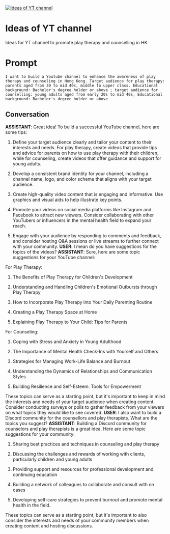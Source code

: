 
[![Ideas of YT channel](https://flow-prompt-covers.s3.us-west-1.amazonaws.com/icon/abstract/abs_4.png)]()
# Ideas of YT channel 
Ideas for YT channel to promote play therapy and counselling in HK

# Prompt

```
I want to build a Youtube channel to enhance the awareness of play therapy and counseling in Hong Kong. Target audience for play therapy: parents aged from 30 to mid 40s, middle to upper class. Educational background: Bachelor's degree holder or above ; target audience for counselling: young adults aged from early 20s to mid 40s, Educational background: Bachelor's degree holder or above
```

## Conversation

**ASSISTANT**: Great idea! To build a successful YouTube channel, here are some tips:



1. Define your target audience clearly and tailor your content to their interests and needs. For play therapy, create videos that provide tips and advice for parents on how to use play therapy with their children, while for counseling, create videos that offer guidance and support for young adults.



2. Develop a consistent brand identity for your channel, including a channel name, logo, and color scheme that aligns with your target audience.



3. Create high-quality video content that is engaging and informative. Use graphics and visual aids to help illustrate key points.



4. Promote your videos on social media platforms like Instagram and Facebook to attract new viewers. Consider collaborating with other YouTubers or influencers in the mental health field to expand your reach.



5. Engage with your audience by responding to comments and feedback, and consider hosting Q&A sessions or live streams to further connect with your community.
**USER**: I mean do you have suggestions for the topics of the videos? 
**ASSISTANT**: Sure, here are some topic suggestions for your YouTube channel:



For Play Therapy:

1. The Benefits of Play Therapy for Children's Development

2. Understanding and Handling Children's Emotional Outbursts through Play Therapy

3. How to Incorporate Play Therapy into Your Daily Parenting Routine

4. Creating a Play Therapy Space at Home

5. Explaining Play Therapy to Your Child: Tips for Parents



For Counseling:

1. Coping with Stress and Anxiety in Young Adulthood

2. The Importance of Mental Health Check-Ins with Yourself and Others

3. Strategies for Managing Work-Life Balance and Burnout

4. Understanding the Dynamics of Relationships and Communication Styles

5. Building Resilience and Self-Esteem: Tools for Empowerment



These topics can serve as a starting point, but it's important to keep in mind the interests and needs of your target audience when creating content. Consider conducting surveys or polls to gather feedback from your viewers on what topics they would like to see covered.
**USER**: I also want to build a Discord community for the counsellors and play therapists. What are the topics you suggest?
**ASSISTANT**: Building a Discord community for counselors and play therapists is a great idea. Here are some topic suggestions for your community:



1. Sharing best practices and techniques in counseling and play therapy

2. Discussing the challenges and rewards of working with clients, particularly children and young adults

3. Providing support and resources for professional development and continuing education

4. Building a network of colleagues to collaborate and consult with on cases

5. Developing self-care strategies to prevent burnout and promote mental health in the field.



These topics can serve as a starting point, but it's important to also consider the interests and needs of your community members when creating content and hosting discussions.


